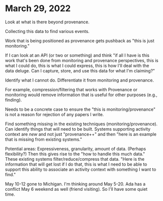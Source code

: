 # March 29, 2022

Look at what is there beyond provenance.

Collecting this data to find various events.

Work that is being positioned as provenance gets pushback as "this is just
monitoring."

If I can look at an API (or two or something) and think "if all I have is this
work that's been done from monitoring and provenance perspectives, this is what
I could do, this is what I could express, this is how I'll deal with the data
deluge.  Can I capture, store, and use this data for what I'm claiming?"

Identify what I cannot do. Differentiate it from monitoring and provenance.

For example, compression/filtering that works with Provenance or monitoring
would remove information that is useful for other purposes (e.g., finding).

Needs to be a concrete case to ensure the "this is monitoring/provenance" is not
a reason for rejection of any papers I write.

Find something missing in the existing techniques (monitoring/provenance).  Can
identify things that will need to be built.  Systems supporting activity context
are _new_ and not just "provenance++" and then "here is an example that is
missing from existing systems."

Potential areas: Expressiveness, granularity, amount of data.  (Perhaps
flexibility?)  Then this gives rise to the "how to handle this much data."
These existing systems filter/reduce/compress that data.  "Here is the
information that will get lost if I do that, this is what I need to be able to
support this ability to associate an activity context with something I want to
find."

May 10-12 gone to Michigan.  I'm thinking around May 5-20. Ada has a conflict
May 6 weekend as well (friend visiting).  So I'll have some quiet time.

